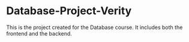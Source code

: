 # Database-Project-Verity
This is the project created for the Database course. It includes both the frontend and the backend.
